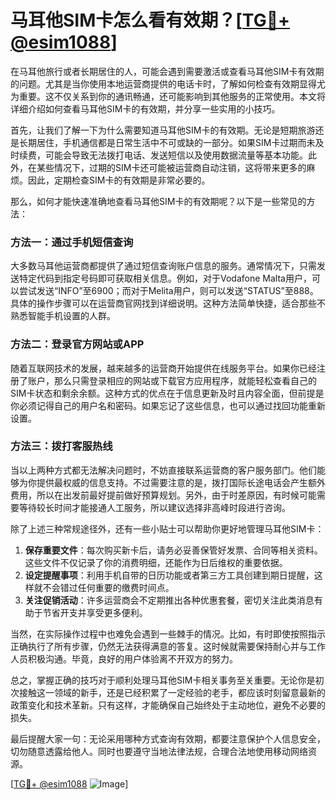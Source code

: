 # 马耳他SIM卡怎么看有效期？[[TG💪+ @esim1088](https://t.me/s/esim1088)]

在马耳他旅行或者长期居住的人，可能会遇到需要激活或查看马耳他SIM卡有效期的问题。尤其是当你使用本地运营商提供的电话卡时，了解如何检查有效期显得尤为重要。这不仅关系到你的通讯畅通，还可能影响到其他服务的正常使用。本文将详细介绍如何查看马耳他SIM卡的有效期，并分享一些实用的小技巧。

首先，让我们了解一下为什么需要知道马耳他SIM卡的有效期。无论是短期旅游还是长期居住，手机通信都是日常生活中不可或缺的一部分。如果SIM卡过期而未及时续费，可能会导致无法拨打电话、发送短信以及使用数据流量等基本功能。此外，在某些情况下，过期的SIM卡还可能被运营商自动注销，这将带来更多的麻烦。因此，定期检查SIM卡的有效期是非常必要的。

那么，如何才能快速准确地查看马耳他SIM卡的有效期呢？以下是一些常见的方法：

### 方法一：通过手机短信查询

大多数马耳他运营商都提供了通过短信查询账户信息的服务。通常情况下，只需发送特定代码到指定号码即可获取相关信息。例如，对于Vodafone Malta用户，可以尝试发送“INFO”至6900；而对于Melita用户，则可以发送“STATUS”至888。具体的操作步骤可以在运营商官网找到详细说明。这种方法简单快捷，适合那些不熟悉智能手机设置的人群。

### 方法二：登录官方网站或APP

随着互联网技术的发展，越来越多的运营商开始提供在线服务平台。如果你已经注册了账户，那么只需登录相应的网站或下载官方应用程序，就能轻松查看自己的SIM卡状态和剩余余额。这种方式的优点在于信息更新及时且内容全面，但前提是你必须记得自己的用户名和密码。如果忘记了这些信息，也可以通过找回功能重新设置。

### 方法三：拨打客服热线

当以上两种方式都无法解决问题时，不妨直接联系运营商的客户服务部门。他们能够为你提供最权威的信息支持。不过需要注意的是，拨打国际长途电话会产生额外费用，所以在出发前最好提前做好预算规划。另外，由于时差原因，有时候可能需要等待较长时间才能接通人工服务，所以建议选择非高峰时段进行咨询。

除了上述三种常规途径外，还有一些小贴士可以帮助你更好地管理马耳他SIM卡：

1. **保存重要文件**：每次购买新卡后，请务必妥善保管好发票、合同等相关资料。这些文件不仅记录了你的消费明细，还能作为日后维权的重要依据。
2. **设定提醒事项**：利用手机自带的日历功能或者第三方工具创建到期日提醒，这样就不会错过任何重要的缴费时间点。
3. **关注促销活动**：许多运营商会不定期推出各种优惠套餐，密切关注此类消息有助于节省开支并享受更多便利。

当然，在实际操作过程中也难免会遇到一些棘手的情况。比如，有时即使按照指示正确执行了所有步骤，仍然无法获得满意的答复。这时候就需要保持耐心并与工作人员积极沟通。毕竟，良好的用户体验离不开双方的努力。

总之，掌握正确的技巧对于顺利处理马耳他SIM卡相关事务至关重要。无论你是初次接触这一领域的新手，还是已经积累了一定经验的老手，都应该时刻留意最新的政策变化和技术革新。只有这样，才能确保自己始终处于主动地位，避免不必要的损失。

最后提醒大家一句：无论采用哪种方式查询有效期，都要注意保护个人信息安全，切勿随意透露给他人。同时也要遵守当地法律法规，合理合法地使用移动网络资源。

[[TG💪+ @esim1088](https://t.me/s/esim1088) ![Image](https://i.postimg.cc/4NQfJmqS/Snipaste-2025-05-13-00-14-12.png)]